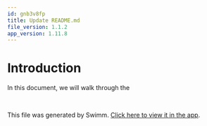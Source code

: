 ```yaml
---
id: gnb3v8fp
title: Update README.md
file_version: 1.1.2
app_version: 1.11.8
---
```


# Introduction
In this document, we will walk through the

<br/>

This file was generated by Swimm. [Click here to view it in the app](https://app.swimm.io/repos/Z2l0aHViJTNBJTNBSm9yZGFuLVN3aW1tJTNBJTNBSm9yZGFuLVN3aW1t/docs/gnb3v8fp).
